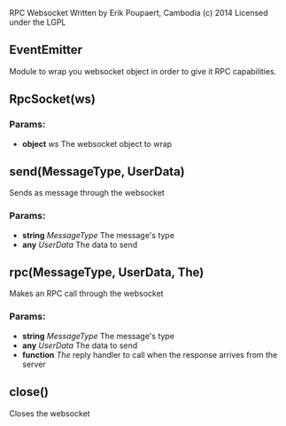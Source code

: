 

<!-- Start lib/rpc-socket.js -->

RPC Websocket
        Written by Erik Poupaert, Cambodia
        (c) 2014
        Licensed under the LGPL

## EventEmitter

Module to wrap you websocket object in order to give it RPC capabilities.

## RpcSocket(ws)

### Params: 

* **object** *ws* The websocket object to wrap

## send(MessageType, UserData)

Sends as message through the websocket

### Params: 

* **string** *MessageType* The message's type
* **any** *UserData* The data to send

## rpc(MessageType, UserData, The)

Makes an RPC call through the websocket

### Params: 

* **string** *MessageType* The message's type
* **any** *UserData* The data to send
* **function** *The* reply handler to call when the response arrives from the server

## close()

Closes the websocket

<!-- End lib/rpc-socket.js -->

